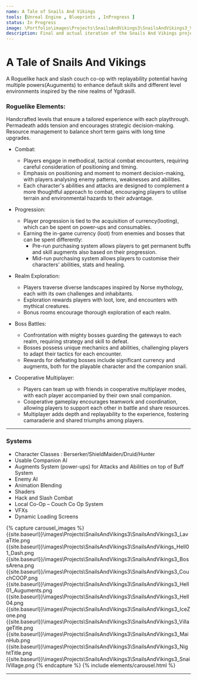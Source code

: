 ```yaml
---
name: A Tale of Snails And Vikings
tools: [Unreal Engine , Blueprints , InProgress ]
status: In Progress
image: \Portfolio\images\Projects\SnailsAndVikings3\SnailsAndVikings3_VillageTitle.png
description: Final and actual iteration of the Snails And Vikings project in the form of a couch co-op roguelike action game.
---
```


# A Tale of Snails And Vikings

A Roguelike hack and slash couch co-op with replayability potential having multiple powers(Auguments) to enhance default skills and different level environments inspired by the nine realms of Ygdrasill.

### Roguelike Elements:

Handcrafted levels that ensure a tailored experience with each playthrough.
Permadeath adds tension and encourages strategic decision-making.
Resource management to balance short term gains with long time upgrades.

* Combat:
    * Players engage in methodical, tactical combat encounters, requiring careful consideration of positioning and timing.
    * Emphasis on positioning and moment to moment decision-making, with players analysing enemy patterns, weaknesses and abilities.
    * Each character's abilities and attacks are designed to complement a more thoughtful approach to combat, encouraging players to utilise terrain and environmental hazards to their advantage.

* Progression:
    * Player progression is tied to the acquisition of currency(looting), which can be spent on power-ups and consumables.
    * Earning the in-game currency (loot) from enemies and bosses that can be spent differently:
        * Pre-run purchasing system allows players to get permanent buffs and skill augments also based on their progression.
        * Mid-run purchasing system allows players to customise their characters' abilities, stats and healing.


* Realm Exploration:
    * Players traverse diverse landscapes inspired by Norse mythology, each with its own challenges and inhabitants.
    * Exploration rewards players with loot, lore, and encounters with mythical creatures.
    * Bonus rooms encourage thorough exploration of each realm.


* Boss Battles:
    * Confrontation with mighty bosses guarding the gateways to each realm, requiring strategy and skill to defeat.
    * Bosses possess unique mechanics and abilities, challenging players to adapt their tactics for each encounter.
    * Rewards for defeating bosses include significant currency and augments, both for the playable character and the companion snail.


* Cooperative Multiplayer:
    * Players can team up with friends in cooperative multiplayer modes, with each player accompanied by their own snail companion.
    * Cooperative gameplay encourages teamwork and coordination, allowing players to support each other in battle and share resources.
    * Multiplayer adds depth and replayability to the experience, fostering camaraderie and shared triumphs among players.


---

### Systems 

* Character Classes : Berserker/ShieldMaiden/Druid/Hunter
* Usable Companion AI
* Augments System (power-ups) for Attacks and Abilities on top of Buff System
* Enemy AI
* Animation Blending
* Shaders
* Hack and Slash Combat
* Local Co-Op – Couch Co Op System
* VFXs
* Dynamic Loading Screens

{% capture carousel_images %}
{{site.baseurl}}\images\Projects\SnailsAndVikings3\SnailsAndVikings3_LavaTitle.png
{{site.baseurl}}\images\Projects\SnailsAndVikings3\SnailsAndVikings_Hell01_Dash.png
{{site.baseurl}}/images\Projects\SnailsAndVikings3\SnailsAndVikings3_BossArena.png
{{site.baseurl}}/images\Projects\SnailsAndVikings3\SnailsAndVikings3_CouchCOOP.png
{{site.baseurl}}\images\Projects\SnailsAndVikings3\SnailsAndVikings3_Hell01_Auguments.png
{{site.baseurl}}\images\Projects\SnailsAndVikings3\SnailsAndVikings3_Hell04.png
{{site.baseurl}}\images\Projects\SnailsAndVikings3\SnailsAndVikings3_IceZone.png
{{site.baseurl}}\images\Projects\SnailsAndVikings3\SnailsAndVikings3_VillageTitle.png
{{site.baseurl}}\images\Projects\SnailsAndVikings3\SnailsAndVikings3_MainHub.png
{{site.baseurl}}\images\Projects\SnailsAndVikings3\SnailsAndVikings3_NightTitle.png
{{site.baseurl}}\images\Projects\SnailsAndVikings3\SnailsAndVikings3_SnailVillage.png
{% endcapture %}
{% include elements/carousel.html %}


---

